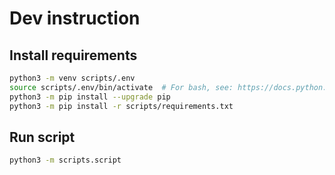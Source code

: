 # Dev instruction

## Install requirements

```bash
python3 -m venv scripts/.env
source scripts/.env/bin/activate  # For bash, see: https://docs.python.org/3/library/venv.html
python3 -m pip install --upgrade pip
python3 -m pip install -r scripts/requirements.txt
```

## Run script

```bash
python3 -m scripts.script
```
